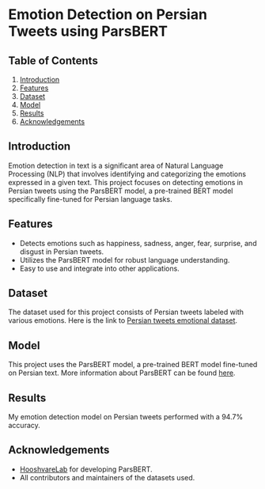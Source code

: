 # Emotion Detection on Persian Tweets using ParsBERT

## Table of Contents
1. [Introduction](#introduction)
2. [Features](#features)
3. [Dataset](#dataset)
4. [Model](#model)
5. [Results](#results)
6. [Acknowledgements](#acknowledgements)

## Introduction
Emotion detection in text is a significant area of Natural Language Processing (NLP) that involves identifying and categorizing the emotions expressed in a given text. This project focuses on detecting emotions in Persian tweets using the ParsBERT model, a pre-trained BERT model specifically fine-tuned for Persian language tasks.

## Features
- Detects emotions such as happiness, sadness, anger, fear, surprise, and disgust in Persian tweets.
- Utilizes the ParsBERT model for robust language understanding.
- Easy to use and integrate into other applications.

## Dataset
The dataset used for this project consists of Persian tweets labeled with various emotions.
Here is the link to [Persian tweets emotional dataset](https://www.kaggle.com/datasets/behdadkarimi/persian-tweets-emotional-dataset).

## Model
This project uses the ParsBERT model, a pre-trained BERT model fine-tuned on Persian text. More information about ParsBERT can be found [here](https://github.com/HooshvareLab/ParsBERT).

## Results
My emotion detection model on Persian tweets performed with a 94.7% accuracy.

## Acknowledgements
- [HooshvareLab](https://github.com/HooshvareLab) for developing ParsBERT.
- All contributors and maintainers of the datasets used.
